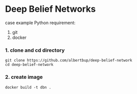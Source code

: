 # Deep Belief Networks

case example Python
requirement:
1. git
2. docker


### 1. clone and cd directory
```
git clone https://github.com/albertbup/deep-belief-network
cd deep-belief-network
```
### 2. create image
```
docker build -t dbn .
```
